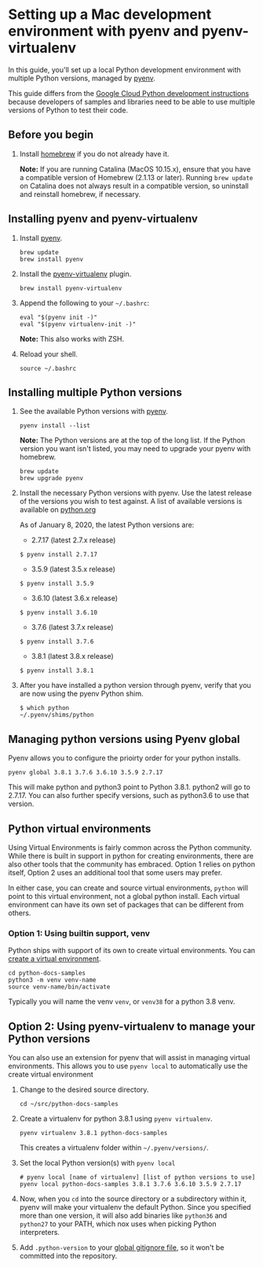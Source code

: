 # Setting up a Mac development environment with pyenv and pyenv-virtualenv

In this guide, you'll set up a local Python development environment with
multiple Python versions, managed by [pyenv](https://github.com/pyenv/pyenv).

This guide differs from the [Google Cloud Python development
instructions](https://cloud.google.com/python/setup) because developers of
samples and libraries need to be able to use multiple versions of Python to
test their code.

## Before you begin

1. Install [homebrew](https://brew.sh/) if you do not already have it.

   **Note:** If you are running Catalina (MacOS 10.15.x), ensure that you have a
   compatible version of Homebrew (2.1.13 or later). Running `brew update` on
   Catalina does not always result in a compatible version, so uninstall and
   reinstall homebrew, if necessary.

## Installing pyenv and pyenv-virtualenv

1.  Install [pyenv](https://github.com/pyenv/pyenv).

    ```console
    brew update
    brew install pyenv
    ```

1.  Install the [pyenv-virtualenv](https://github.com/pyenv/pyenv-virtualenv)
    plugin.

    ```console
    brew install pyenv-virtualenv
    ```

1.  Append the following to your `~/.bashrc`:

    ```
    eval "$(pyenv init -)"
    eval "$(pyenv virtualenv-init -)"
    ```

    **Note:** This also works with ZSH.

1.  Reload your shell.

    ```console
    source ~/.bashrc
    ```

## Installing multiple Python versions


1.  See the available Python versions with [pyenv](https://github.com/pyenv/pyenv).

    ```console
    pyenv install --list
    ```

    **Note:** The Python versions are at the top of the long list. If the Python
    version you want isn't listed, you may need to upgrade your pyenv with
    homebrew.

    ```console
    brew update
    brew upgrade pyenv
    ```
    
1.  Install the necessary Python versions with pyenv. Use the latest release
    of the versions you wish to test against.  A list of available versions
    is available on [python.org](https://www.python.org/doc/versions/)

    As of January 8, 2020, the latest Python versions are:

    *  2.7.17 (latest 2.7.x release)
    ```console
    $ pyenv install 2.7.17
    ```
    *  3.5.9 (latest 3.5.x release)
    ```console
    $ pyenv install 3.5.9
    ```
    *  3.6.10 (latest 3.6.x release)
    ```console
    $ pyenv install 3.6.10
    ```
    *  3.7.6 (latest 3.7.x release)
    ```console
    $ pyenv install 3.7.6
    ```
    *  3.8.1 (latest 3.8.x release)
    ```console
    $ pyenv install 3.8.1
    ```

1.  After you have installed a python version through pyenv,
    verify that you are now using the pyenv Python shim.

    ```console
    $ which python
    ~/.pyenv/shims/python
    ```

## Managing python versions using Pyenv global
Pyenv allows you to configure the prioirty order for your python installs.

```
pyenv global 3.8.1 3.7.6 3.6.10 3.5.9 2.7.17
```

This will make python and python3 point to Python 3.8.1. python2 will go to 2.7.17. You can also further specify versions, such as python3.6 to use that version.

## Python virtual environments
Using Virtual Environments is fairly common across the Python community. While there is built in support in python for creating environments, there are also other tools that the community has embraced. Option 1 relies on python itself, Option 2 uses an additional tool that some users may prefer.

In either case, you can create and source virtual environments, `python` will point to this virtual environment, not a global python install. Each virtual environment can have its own set of packages that can be different from others.


### Option 1: Using builtin support, venv
Python ships with support of its own to create virtual environments. You can [create a virtual environment](https://docs.python.org/3/library/venv.html).

```
cd python-docs-samples
python3 -m venv venv-name
source venv-name/bin/activate
```

Typically you will name the venv `venv`, or `venv38` for a python 3.8 venv.


## Option 2: Using pyenv-virtualenv to manage your Python versions
You can also use an extension for pyenv that will assist in managing virtual environments. This allows you to use `pyenv local` to automatically use the create virtual environment

1.  Change to the desired source directory.

    ```console
    cd ~/src/python-docs-samples
    ```

1.  Create a virtualenv for python 3.8.1 using `pyenv virtualenv`.

    ```console
    pyenv virtualenv 3.8.1 python-docs-samples
    ```

    This creates a virtualenv folder within `~/.pyenv/versions/`.

1.  Set the local Python version(s) with `pyenv local`

    ```console
    # pyenv local [name of virtualenv] [list of python versions to use]
    pyenv local python-docs-samples 3.8.1 3.7.6 3.6.10 3.5.9 2.7.17
    ```

1.  Now, when you `cd` into the source directory or a subdirectory within it,
    pyenv will make your virtualenv the default Python. Since you specified
    more than one version, it will also add binaries like `python36` and
    `python27` to your PATH, which nox uses when picking Python interpreters.

1.  Add `.python-version` to your [global gitignore
    file](https://help.github.com/articles/ignoring-files/#create-a-global-gitignore),
    so it won't be committed into the repository.
